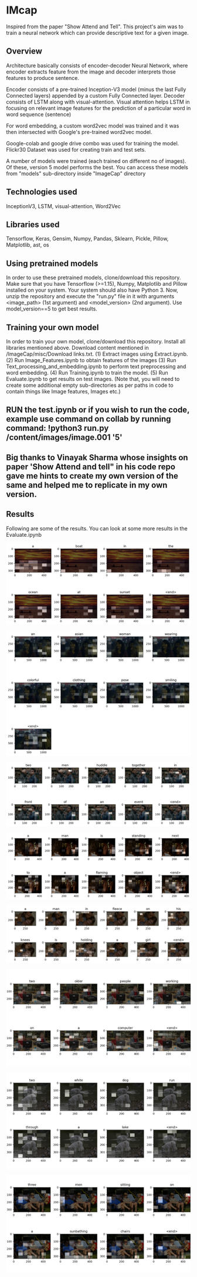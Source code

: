 # IMcap
Inspired from the paper "Show Attend and Tell". This project's aim was to train a neural network which can provide descriptive text for a given image.


## Overview
Architecture basically consists of encoder-decoder Neural Network, where encoder extracts feature from the image and decoder interprets those features to produce sentence.

Encoder consists of a pre-trained Inception-V3 model (minus the last Fully Connected layers) appended by a custom Fully Connected layer.
Decoder consists of LSTM along with visual-attention. Visual attention helps LSTM in focusing on relevant image features for the prediction of a particular word in word sequence (sentence)

For word embedding, a custom word2vec model was trained and it was then intersected with Google's pre-trained word2vec model.

Google-colab and google drive combo was used for training the model.
Flickr30 Dataset was used for creating train and test sets.

A number of models were trained (each trained on different no of images). Of these, version 5 model performs the best.
You can access these models from "models" sub-directory inside "ImageCap" directory

## Technologies used

InceptionV3, LSTM, visual-attention, Word2Vec

## Libraries used

Tensorflow, Keras, Gensim, Numpy, Pandas, Sklearn, Pickle, Pillow, Matplotlib, ast, os

## Using pretrained models
In order to use these pretrained models, clone/download this repository. Make sure that you have Tensorflow (>=1.15), Numpy, Matplotlib and Pillow installed on your system. Your system should also have Python 3. Now, unzip the repository and execute the "run.py" file in it with arguments <image_path> (1st argument) and <model_version> (2nd argument). Use model_version==5 to get best results. 

## Training your own model
In order to train your own model, clone/download this repository. Install all libraries mentioned above. Download content mentioned in /ImageCap/misc/Download links.txt.
(1) Extract images using Extract.ipynb. (2) Run Image_Features.ipynb to obtain features of the images (3) Run Text_processing_and_embedding.ipynb to perform text preprocessing and word embedding. (4) Run Training.ipynb to train the model. (5) Run Evaluate.ipynb to get results on test images. (Note that, you will need to create some additional empty sub-directories as per paths in code to contain things like Image features, Images etc.) 

## RUN the test.ipynb or if you wish to run the code, example use command on collab by running command: !python3 run.py /content/images/image.001 '5'

## Big thanks to Vinayak Sharma whose insights on paper 'Show Attend and tell" in his code repo gave me hints to create my own version of the same and helped me to replicate in my own version.

## Results

Following are some of the results. You can look at some more results in the Evaluate.ipynb 

![sunset](results/1.png)


![massan1](results/2.png)


![gully_boy](results/3.png)


![massan2](results/4.png)


![interstellar](results/5.png)


![old_couple](results/6.png)


![dogs](results/7.png)


![men sitting](results/8.png)
